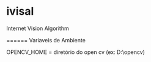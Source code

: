 ivisal
======

Internet Vision Algorithm

======
Variaveis de Ambiente

OPENCV_HOME = diretório do open cv (ex: D:\opencv)